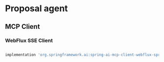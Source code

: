 # Proposal agent

## MCP Client

### WebFlux SSE Client

```gradle dependencies

implementation 'org.springframework.ai:spring-ai-mcp-client-webflux-spring-boot-starter'

```
